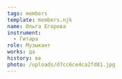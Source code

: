 ```yaml
---
tags: members
template: members.njk
name: Ольга Егорова
instrument:
  - Гитара
role: Музыкант
works: да
history: вв
photo: /uploads/d7cc6ce4ca2fd81.jpg
---
```

